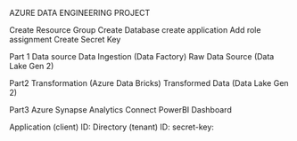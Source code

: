 AZURE DATA ENGINEERING PROJECT

Create Resource Group
Create Database
create application
Add role assignment
Create Secret Key


Part 1
Data source
Data Ingestion (Data Factory)
Raw Data Source (Data Lake Gen 2)

Part2
Transformation (Azure Data Bricks)
Transformed Data (Data Lake Gen 2)

Part3
Azure Synapse Analytics
Connect PowerBI
Dashboard


Application (client) ID: 
Directory (tenant) ID: 
secret-key: 
